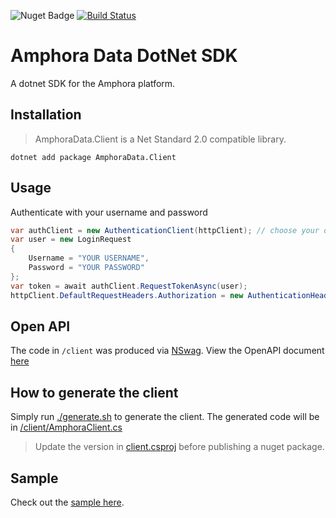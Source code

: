 ![Nuget Badge](https://img.shields.io/nuget/v/AmphoraData.Client)
[![Build Status](https://dev.azure.com/amphoradata/Public/_apis/build/status/amphoradata.dotnet-sdk?branchName=master)](https://dev.azure.com/amphoradata/Public/_build/latest?definitionId=8&branchName=master)

# Amphora Data DotNet SDK

A dotnet SDK for the Amphora platform.

## Installation

> AmphoraData.Client is a Net Standard 2.0 compatible library.

```
dotnet add package AmphoraData.Client
```

## Usage

Authenticate with your username and password

```cs
var authClient = new AuthenticationClient(httpClient); // choose your own HTTP client
var user = new LoginRequest
{
    Username = "YOUR USERNAME",
    Password = "YOUR PASSWORD"
};
var token = await authClient.RequestTokenAsync(user);
httpClient.DefaultRequestHeaders.Authorization = new AuthenticationHeaderValue("Bearer", token);
```

## Open API

The code in `/client` was produced via [NSwag](https://github.com/RicoSuter/NSwag). View the OpenAPI document [here](https://app.amphoradata.com/swagger/)

## How to generate the client

Simply run [./generate.sh](./generate.sh) to generate the client. The generated code will be in [/client/AmphoraClient.cs](/client/AmphoraClient.cs)

> Update the version in [client.csproj](client/client.csproj) before publishing a nuget package.

## Sample

Check out the [sample here](sample/Program.cs).
